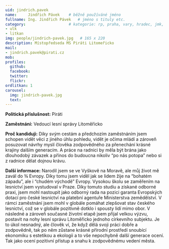```yaml
---
uid: jindrich.pavek
name:     Jindřich Pávek  	# běžně používáné jméno
fullname: Ing. Jindřich Pávek  	# jméno s tituly etc.
category:                 	# kategorie: rp, praha, vary, hradec, jmk, senat
- ulk
- litkan
img: people/jindrich-pavek.jpg   # 165 x 220
description: Místopředseda MS Piráti Litomeřicko
mail:
- jindrich.pavek@pirati.cz
mob:			  
profiles:
  github:                 
  facebook: 		  
  twitter: 		  
  flickr:     		
ordlitkan: 1
carousel:
  img: jindrich-pavek.jpg
  text: 
---
```


**Politická příslušnost:** Piráti
 
**Zaměstnání:** Vedoucí lesní správy Litoměřicko

**Proč kandiduji:** Díky svým cestám a předchozím zaměstnáním jsem schopen vidět věci z jiného úhlu pohledu, vidět je očima mládí a zároveň posuzovat návrhy myslí člověka zodpovědného za přenechání krásné krajiny dalším generacím. A práce na radnici by měla být brána jako dlouhodobý závazek a přínos do budoucna nikoliv “po nás potopa” nebo si z radnice dělat dojnou krávu.
 
**Další informace:** Narodil jsem se ve Vyškově na Moravě, ale můj život mě zavál do ¾  Evropy. Díky tomu jsem viděl jak se lidem žije na “bohatém západu”, ale i “chudém východě” Evropy. Vysokou školu se zaměřením na lesnictví jsem vystudoval v Praze. Díky tomuto studiu a získané odborné praxi, jsem mohl nastoupit jako odborný rada na pozici garanta Evropských dotací pro české lesnictví na platební agentuře Ministerstva zemědělství. V rámci zaměstnání jsem mohl v globále pomáhat zlepšovat stav českého lesnictví, což se v globále pozitivně dotklo i spousty lidí mimo obor. V následné a zároveň současné životní etapě jsem přijal velkou výzvu, postavit na nohy lesní správu Litoměřicko jednoho církevního subjektu. Je to úkol nesnadný, ale člověk ví, že když dělá svoji práci dobře a zodpovědně, tak po něm zůstane  krásné přírodní prostředí snoubící ekonomiku s estetikou a ekologii a to vše nepochybně další generace ocení. Tak jako ocení pozitivní přístup a snahu k zodpovědnému vedení města.

